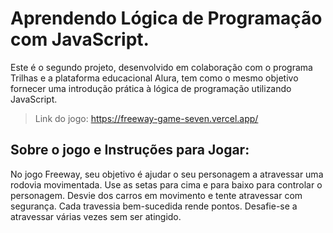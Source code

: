 <h1>Aprendendo Lógica de Programação com JavaScript.</h1>

Este é o segundo projeto, desenvolvido em colaboração com o programa Trilhas e a plataforma educacional Alura, tem como o mesmo objetivo fornecer uma introdução prática à lógica de programação utilizando JavaScript. 

>Link do jogo: https://freeway-game-seven.vercel.app/

<h2>Sobre o jogo e Instruções para Jogar:</h2>

No jogo Freeway, seu objetivo é ajudar o seu personagem a atravessar uma rodovia movimentada. Use as setas para cima e para baixo para controlar o personagem. Desvie dos carros em movimento e tente atravessar com segurança. Cada travessia bem-sucedida rende pontos. Desafie-se a atravessar várias vezes sem ser atingido.
